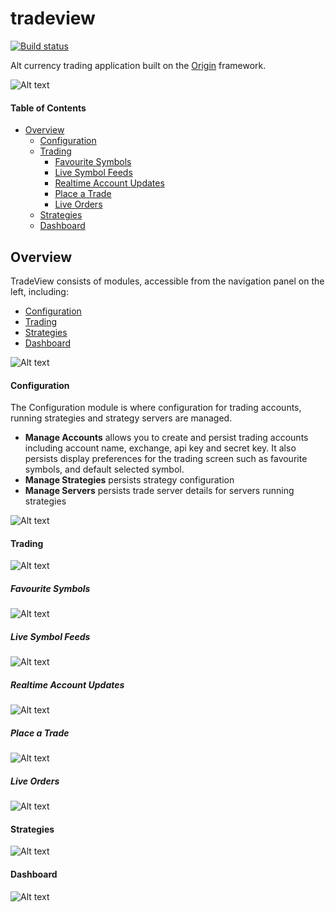 # tradeview

[![Build status](https://ci.appveyor.com/api/projects/status/lsf9kuf5p93wvr0p/branch/master?svg=true)](https://ci.appveyor.com/project/grantcolley/tradeview/branch/master)

Alt currency trading application built on the [Origin](https://github.com/grantcolley/origin) framework.

![Alt text](/README-images/tradeview.PNG?raw=true "Trade View")

#### Table of Contents
* [Overview](#overview)
  * [Configuration](#configuration)
  * [Trading](#trading)  
    * [Favourite Symbols](#favourite-symbols)
    * [Live Symbol Feeds](#live-symbol-feeds)
    * [Realtime Account Updates](#realtime-account-updates)
    * [Place a Trade](#place-a-trade)
    * [Live Orders](#live-orders)  
  * [Strategies](#strategies)
  * [Dashboard](#dashboard)
  
## Overview
TradeView consists of modules, accessible from the navigation panel on the left, including:
  * [Configuration](#configuration)
  * [Trading](#trading)  
  * [Strategies](#strategies)
  * [Dashboard](#dashboard)
  
![Alt text](/README-images/navigationpanel.PNG?raw=true "Navigation Panel")

#### Configuration
The Configuration module is where configuration for trading accounts, running strategies and strategy servers are managed.

* **Manage Accounts** allows you to create and persist trading accounts including account name, exchange, api key and secret key. It also persists display preferences for the trading screen such as favourite symbols, and default selected symbol.
* **Manage Strategies** persists strategy configuration
* **Manage Servers** persists trade server details for servers running strategies 

![Alt text](/README-images/configuration.PNG?raw=true "Configuration")

#### Trading
![Alt text](/README-images/trading.PNG?raw=true "Trading")

##### Favourite Symbols
![Alt text](/README-images/symbols.PNG?raw=true "Favourite Symbols")

##### Live Symbol Feeds
![Alt text](/README-images/symbol.PNG?raw=true "Live Symbol Feeds")

##### Realtime Account Updates
![Alt text](/README-images/account.PNG?raw=true "Realtime Account Updates")

##### Place a Trade
![Alt text](/README-images/tradecontrol.PNG?raw=true "Place a Trade")

##### Live Orders
![Alt text](/README-images/orders.PNG?raw=true "Live Orders")

#### Strategies
![Alt text](/README-images/strategies.PNG?raw=true "Strategies")

#### Dashboard
![Alt text](/README-images/dashboard.PNG?raw=true "Dashboard")
